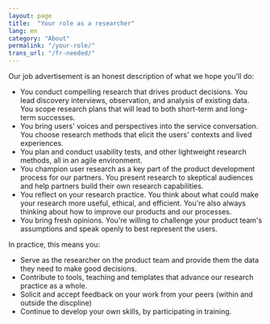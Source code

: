 ```yaml
---
layout: page
title:  "Your role as a researcher"
lang: en
category: "About"
permalink: "/your-role/"
trans_url: "/fr-needed/"
---
```


Our job advertisement is an honest description of what we hope you'll do:

*   You conduct compelling research that drives product decisions. You lead discovery interviews, observation, and analysis of existing data. You scope research plans that will lead to both short-term and long-term successes. 
*   You bring users' voices and perspectives into the service conversation. You choose research methods that elicit the users' contexts and lived experiences. 
*   You plan and conduct usability tests, and other lightweight research methods, all in an agile environment.
*   You champion user research as a key part of the product development process for our partners. You present research to skeptical audiences and help partners build their own research capabilities.
*   You reflect on your research practice. You think about what could make your research more useful, ethical, and efficient. You're also always thinking about how to improve our products and our processes.
*   You bring fresh opinions. You're willing to challenge your product team's assumptions and speak openly to best represent the users. 

In practice, this means you:

* Serve as the researcher on the product team and provide them the data they need to make good decisions.
* Contribute to tools, teaching and templates that advance our research practice as a whole.
* Solicit and accept feedback on your work from your peers (within and outside the discpline)
* Continue to develop your own skills, by participating in training.